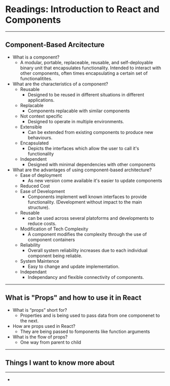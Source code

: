 
# Readings: Introduction to React and Components

---

## Component-Based Arcitecture

- What is a component?
  - A modular, portable, replaceable, reusable, and self-deployable binary unit that encapsulates functionality. Intended to interact with other components, often times encapsulating a certain set of functionalitites.
- What are the characteristics of a component?
  - Reusable
    - Designed to be reused in different situations in different applications.
  - Replacable
    - Components replacable with similar components
  - Not context specific
    - Designed to operate in multiple environments.
  - Extensible
    - Can be extended from existing components to produce new behaviours. 
  - Encapsulated
    - Depicts the interfaces which allow the user to call it's functionality
  - Independent
    - Designed with minimal dependencies with other components
- What are the advantages of using component-based architecture?
  - Ease of deployment
    - As new version come available it's easier to update components
  - Reduced Cost
  - Ease of Development
    - Components implement well known interfaces to provide functionality. (Development without impact to the main structure).
  - Reusable
    - can be used across several platoforms and developments to reduce costs.
  - Modification of Tech Complexity
    - A component modifies the complexity through the use of component containers
  - Reliability
    - Overall system reliability increases due to each individual component being reliable.
  - System Maintence
    - Easy to change and update implementation. 
  - Independant
    - Independancy and flexible connectivity of components.


---

## What is "Props" and how to use it in React


- What is “props” short for? 
  - Properties and is being used to pass data from one componenet to the next.
- How are props used in React?
  - They are being passed to fomponents like function arguments
- What is the flow of props?
  - One way from parent to child

  

---

## Things I want to know more about


---

- 